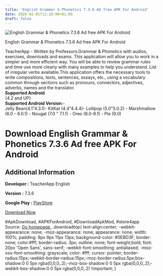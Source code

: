 ```yaml
---
title: 'English Grammar & Phonetics 7.3.6 Ad free APK For Android'
date: 2020-02-01T12:28:00+01:00
draft: false
---
```


![English Grammar & Phonetics 7.3.6 Ad free APK For Android](https://i0.wp.com/apkhome.net/wp-content/uploads/2020/02/English-Grammar-Phonetics-7.3.6-Ad-free.png "English Grammar & Phonetics 7.3.6 Ad free APK For Android")

  

English Grammar & Phonetics 7.3.6 Ad free APK For Android

TeacherApp - Written by Professors.Grammar & Phonetics with audios, exercises, downloads and exams. This application will allow you to work in a simpler and more efficient way. You will be able to review grammar rules and time use more clearly with many examples to help you understand. List of irregular verbs available.This application offers the necessary tools to write compositions, texts, sentences, essays, etc., using a vocabulary common through sections such as pronouns, connectors, adjectives, adverbs, names and the translator.  
**Supported Android**  
{4.2 and UP}  
**Supported Android Version**:-  
Jelly Bean(4.1"4.3.1)- KitKat (4.4"4.4.4)- Lollipop (5.0"5.0.2) - Marshmallow (6.0 - 6.0.1) - Nougat (7.0 " 7.1.1) - Oreo (8.0-8.1) - Pie (9.0)

Download English Grammar & Phonetics 7.3.6 Ad free APK For Android
==================================================================

Additional Information
----------------------

**Developer :** TeacherApp English

**Version :** 7.3.6

**Google Play :** [PlayStore](https://play.google.com/store/apps/details?id=com.TeacherApp)

  

[Download Now](https://store4app.co/post/english-grammar-amp-phonetics-7-3-6-ad-free-apk-for-android_1580552210)

  
#ApkDownload, #APKForAndroid, #DownloadApkMod, #store4app  
Source: [Go homepage.](https://store4app.co/post/english-grammar-amp-phonetics-7-3-6-ad-free-apk-for-android_1580552210) .downloadtop{ text-align:center; -webkit-appearance: none; -moz-appearance: none; appearance: none; width: 100%; padding: 9px 9px 11px 13px; background-color: #0EBD3F; border: none; color:#fff; border-radius: 3px; outline: none; font-weight;bold; font: 20px 'Open Sans', sans-serif; -webkit-font-smoothing: antialiased; -moz-osx-font-smoothing: grayscale; color: #fff; cursor: pointer; border-radius:15px;-webkit-border-radius:15px;-moz-border-radius:5px;box-shadow:0 0 5px rgba(0,0,0,.2);-moz-box-shadow:0 0 5px rgba(0,0,0,.2);-webkit-box-shadow:0 0 5px rgba(0,0,0,.2) !important; }